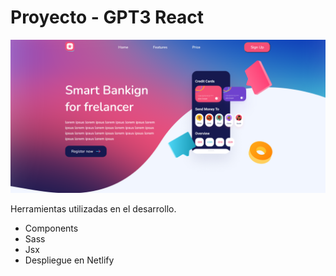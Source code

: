 # Proyecto - GPT3 React

[![N|Solid](https://github.com/ayllondark/Landing-smart-banking/blob/master/src/img/smart-banking.png)](https://landing-smartbanking.netlify.app)



Herramientas utilizadas en el desarrollo.

- Components
- Sass
- Jsx
- Despliegue en Netlify
